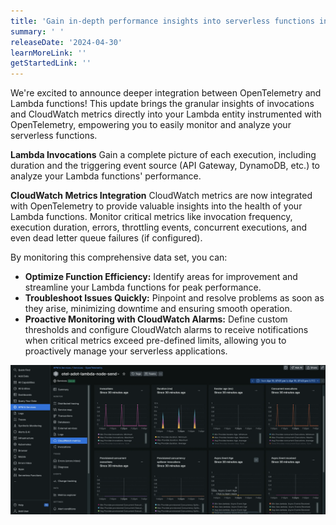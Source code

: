 ```yaml
---
title: 'Gain in-depth performance insights into serverless functions instrumented with OpenTelemetry'
summary: ' '
releaseDate: '2024-04-30'
learnMoreLink: ''
getStartedLink: ''
---
```


We're excited to announce deeper integration between OpenTelemetry and Lambda functions! This update brings the granular insights of invocations and CloudWatch metrics directly into your Lambda entity instrumented with OpenTelemetry, empowering you to easily monitor and analyze your serverless functions. 

**Lambda Invocations**
Gain a complete picture of each execution, including duration and the triggering event source (API Gateway, DynamoDB, etc.) to analyze your Lambda functions' performance. 

**CloudWatch Metrics Integration**
CloudWatch metrics are now integrated with OpenTelemetry to provide valuable insights into the health of your Lambda functions. Monitor critical metrics like invocation frequency, execution duration, errors, throttling events, concurrent executions, and even dead letter queue failures (if configured). 

By monitoring this comprehensive data set, you can:
* **Optimize Function Efficiency:** Identify areas for improvement and streamline your Lambda functions for peak performance.
* **Troubleshoot Issues Quickly:** Pinpoint and resolve problems as soon as they arise, minimizing downtime and ensuring smooth operation.
* **Proactive Monitoring with CloudWatch Alarms:** Define custom thresholds and configure CloudWatch alarms to receive notifications when critical metrics exceed pre-defined limits, allowing you to proactively manage your serverless applications.

![OTel Lambda experience](./images/otel_lambda.webp "A screenshot that shows the OTel Lambda experience")
